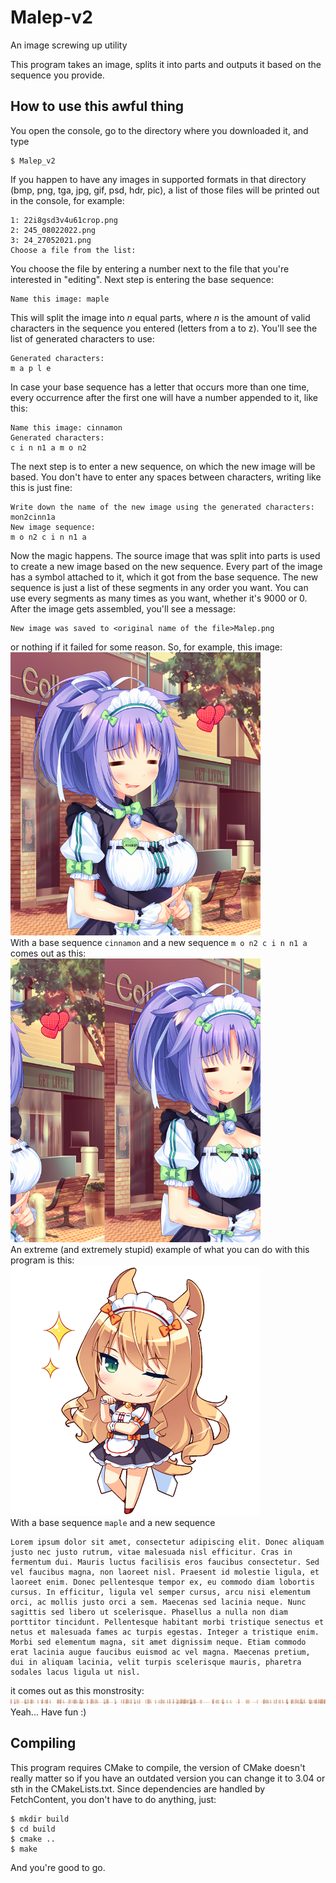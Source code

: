 # Malep-v2
An image screwing up utility

This program takes an image, splits it into parts and outputs it based on the sequence you provide.

## How to use this awful thing

You open the console, go to the directory where you downloaded it, and type
```shell
$ Malep_v2
```
If you happen to have any images in supported formats in that directory (bmp, png, tga, jpg, gif, psd, hdr, pic), a list of those files will be printed out in the console, for example:
```
1: 22i8gsd3v4u61crop.png
2: 245_08022022.png
3: 24_27052021.png
Choose a file from the list:
```
You choose the file by entering a number next to the file that you're interested in "editing". Next step is entering the base sequence:
```
Name this image: maple
```
This will split the image into *n* equal parts, where *n* is the amount of valid characters in the sequence you entered (letters from a to z). You'll see the list of generated characters to use:
```
Generated characters:
m a p l e
```
In case your base sequence has a letter that occurs more than one time, every occurrence after the first one will have a number appended to it, like this:
```
Name this image: cinnamon
Generated characters:
c i n n1 a m o n2
```
The next step is to enter a new sequence, on which the new image will be based. You don't have to enter any spaces between characters, writing like this is just fine:
```
Write down the name of the new image using the generated characters: mon2cinn1a
New image sequence:
m o n2 c i n n1 a
```
Now the magic happens. The source image that was split into parts is used to create a new image based on the new sequence. Every part of the image has a symbol attached to it, which it got from the base sequence. The new sequence is just a list of these segments in any order you want. You can use every segments as many times as you want, whether it's 9000 or 0. After the image gets assembled, you'll see a message:
```
New image was saved to <original name of the file>Malep.png
```
or nothing if it failed for some reason. So, for example, this image:<br>
<img src="https://github.com/B1rtek/Malep-v2/blob/master/cinnamon.png" alt="Cinnamon" width="400"/><br>
With a base sequence `cinnamon` and a new sequence `m o n2 c i n n1 a` comes out as this:<br>
<img src="https://github.com/B1rtek/Malep-v2/blob/master/cinnamonMalep.png" alt="MonCinna" width="400"/><br>
An extreme (and extremely stupid) example of what you can do with this program is this:<br>
<img src="https://github.com/B1rtek/Malep-v2/blob/master/maple.png" alt="Maple" width="400"/><br>
With a base sequence `maple` and a new sequence 
```
Lorem ipsum dolor sit amet, consectetur adipiscing elit. Donec aliquam justo nec justo rutrum, vitae malesuada nisl efficitur. Cras in fermentum dui. Mauris luctus facilisis eros faucibus consectetur. Sed vel faucibus magna, non laoreet nisl. Praesent id molestie ligula, et laoreet enim. Donec pellentesque tempor ex, eu commodo diam lobortis cursus. In efficitur, ligula vel semper cursus, arcu nisi elementum orci, ac mollis justo orci a sem. Maecenas sed lacinia neque. Nunc sagittis sed libero ut scelerisque. Phasellus a nulla non diam porttitor tincidunt. Pellentesque habitant morbi tristique senectus et netus et malesuada fames ac turpis egestas. Integer a tristique enim. Morbi sed elementum magna, sit amet dignissim neque. Etiam commodo erat lacinia augue faucibus euismod ac vel magna. Maecenas pretium, dui in aliquam lacinia, velit turpis scelerisque mauris, pharetra sodales lacus ligula ut nisl.
```
it comes out as this monstrosity:  
   ![I don't even know](https://github.com/B1rtek/Malep-v2/blob/master/mapleMalep.png)  
Yeah... Have fun :)

## Compiling

This program requires CMake to compile, the version of CMake doesn't really matter so if you have an outdated version you can change it to 3.04 or sth in the CMakeLists.txt. Since dependencies are handled by FetchContent, you don't have to do anything, just:
```shell
$ mkdir build
$ cd build
$ cmake ..
$ make
```
And you're good to go. 
